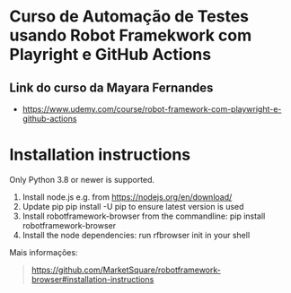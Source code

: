 # Curso de Automação de Testes usando Robot Framekwork com Playright e GitHub Actions
## Link do curso da Mayara Fernandes 
- https://www.udemy.com/course/robot-framework-com-playwright-e-github-actions

# Installation instructions
Only Python 3.8 or newer is supported.

1. Install node.js e.g. from https://nodejs.org/en/download/
2. Update pip pip install -U pip to ensure latest version is used
3. Install robotframework-browser from the commandline: pip install robotframework-browser
4. Install the node dependencies: run rfbrowser init in your shell

Mais informações:
> https://github.com/MarketSquare/robotframework-browser#installation-instructions
